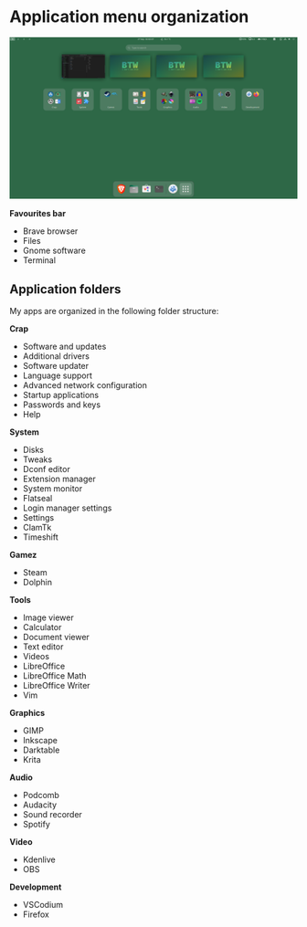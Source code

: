 # Application menu organization

![Applications](image-26.png)

**Favourites bar**

* Brave browser
* Files
* Gnome software
* Terminal

## Application folders

My apps are organized in the following folder structure:

**Crap**

* Software and updates
* Additional drivers
* Software updater
* Language support
* Advanced network configuration
* Startup applications
* Passwords and keys
* Help

**System**

* Disks
* Tweaks
* Dconf editor
* Extension manager
* System monitor
* Flatseal
* Login manager settings
* Settings
* ClamTk
* Timeshift

**Gamez**

* Steam
* Dolphin

**Tools**

* Image viewer
* Calculator
* Document viewer
* Text editor
* Videos
* LibreOffice
* LibreOffice Math
* LibreOffice Writer
* Vim

**Graphics**

* GIMP
* Inkscape
* Darktable
* Krita

**Audio**

* Podcomb
* Audacity
* Sound recorder
* Spotify

**Video** 

* Kdenlive
* OBS

**Development**

* VSCodium
* Firefox